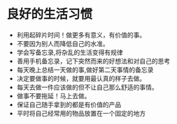 # 良好的生活习惯

- 利用起碎片时间！做更多有意义，有价值的事。
- 不要因为别人而降低自己的水准。
- 学会写备忘录,将杂乱的生活变得有规律
- 善用手机备忘录，记下突然而来的好想法和对自己的思考
- 每天晚上总结一天做的事,做好第二天事情的备忘录
- 决定要做事的时候，就要用最认真的样子去做。
- 每天去做一件应该做的但不让自己那么舒适的事情。
- 做事不要拖延！马上去做。
- 保证自己随手拿到的都是有价值的产品
- 平时将自己经常用的物品放置在一个固定的地方
